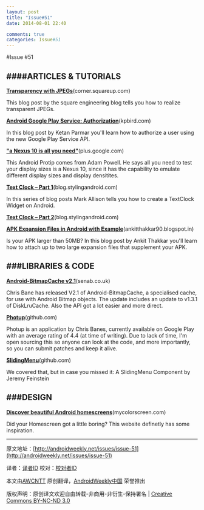 ```yaml
---
layout: post
title: "Issue#51"
date: 2014-08-01 22:40

comments: true
categories: Issue#51
---
```


#Issue #51

####ARTICLES & TUTORIALS
---

[**Transparency with JPEGs**](http://corner.squareup.com/2013/01/transparent-jpegs.html)(corner.squareup.com)

This blog post by the square engineering blog tells you how to realize transparent JPEGs.
 
[**Android Google Play Service: Authorization**](http://www.kpbird.com/2013/01/android-google-play-service.html)(kpbird.com)

In this blog post by Ketan Parmar you'll learn how to authorize a user using the new Google Play Service API.

[**"a Nexus 10 is all you need"**](https://plus.google.com/+AdamWPowell/posts/cz5TxuoNDfG)(plus.google.com)

This Android Protip comes from Adam Powell. He says all you need to test your display sizes is a Nexus 10, since it has the capability to emulate different display sizes and display densitites.

[**Text Clock – Part 1**](http://blog.stylingandroid.com/archives/1501)(blog.stylingandroid.com)

In this series of blog posts Mark Allison tells you how to create a TextClock Widget on Android.

[**Text Clock – Part 2**](http://blog.stylingandroid.com/archives/1512)(blog.stylingandroid.com)

[**APK Expansion Files in Android with Example**](http://ankitthakkar90.blogspot.in/2013/01/apk-expansion-files-in-android-with.html)(ankitthakkar90.blogspot.in)

Is your APK larger than 50MB? In this blog post by Ankit Thakkar you'll learn how to attach up to two large expansion files that supplement your APK.

###LIBRARIES & CODE
---

[**Android-BitmapCache v2.1**](http://www.senab.co.uk/2013/01/24/android-bitmapcache-v2-1/)(senab.co.uk)

Chris Bane has released V2.1 of Android-BitmapCache, a specialised cache, for use with Android Bitmap objects. The update includes an update to v1.3.1 of DiskLruCache. Also the API got a lot easier and more direct.

[**Photup**](https://github.com/chrisbanes/photup)(github.com)

Photup is an application by Chris Banes, currently available on Google Play with an average rating of 4.4 (at time of writing). Due to lack of time, I'm open sourcing this so anyone can look at the code, and more importantly, so you can submit patches and keep it alive.

[**SlidingMenu**](https://github.com/jfeinstein10/SlidingMenu)(github.com)

We covered that, but in case you missed it: A SlidingMenu Component by Jeremy Feinstein


###DESIGN
---

[**Discover beautiful Android homescreens**](http://mycolorscreen.com)(mycolorscreen.com)

Did your Homescreen got a little boring? This website definetly has some inspiration.

---


原文地址：[http://androidweekly.net/issues/issue-51](http://androidweekly.net/issues/issue-51)

译者：[译者ID](https://github.com/译者ID) 校对：[校对者ID](https://github.com/校对者ID)

本文由[AWCNTT](https://github.com/AWCNTT) 原创翻译，[AndroidWeekly中国](http://www.androidweekly.cn/) 荣誉推出

版权声明：原创译文欢迎自由转载-非商用-非衍生-保持署名 | [Creative Commons BY-NC-ND 3.0](http://creativecommons.org/licenses/by-nc-nd/3.0/deed.zh)